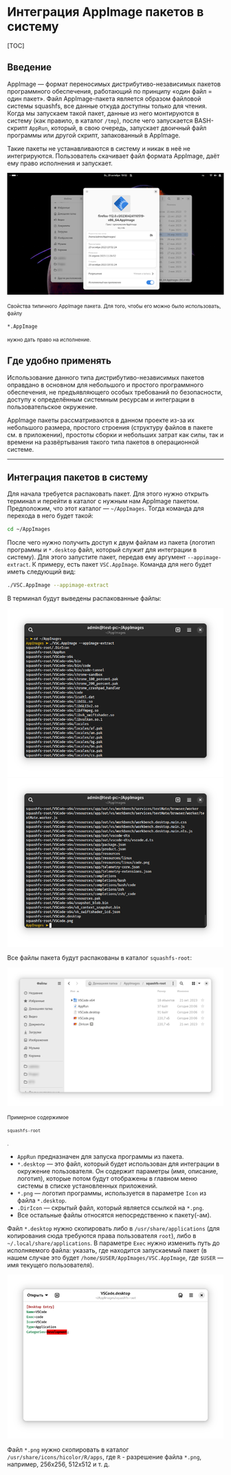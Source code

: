 # Интеграция AppImage пакетов в систему

[TOC]

## Введение

AppImage — формат переносимых дистрибутиво-независимых пакетов программного обеспечения, работающий по принципу «один файл = один пакет». Файл AppImage-пакета является образом файловой системы squashfs, все данные откуда доступны только для чтения. Когда мы запускаем такой пакет, данные из него монтируются в систему (как правило, в каталог `/tmp`), после чего запускается BASH-скрипт `AppRun`, который, в свою очередь, запускает двоичный файл программы или другой скрипт, запакованный в AppImage.

Такие пакеты не устанавливаются в систему и никак в неё не интегрируются. Пользователь скачивает файл формата AppImage, даёт ему право исполнения и запускает.

![](img/1.png)

<small>Свойства типичного AppImage пакета. Для того, чтобы его можно было использовать, файлу <pre>*.AppImage</pre> нужно дать право на исполнение.</small>

## Где удобно применять

Использование данного типа дистрибутиво-независимых пакетов оправдано в основном для небольшого и простого программного обеспечения, не предъявляющего особых требований по безопасности, доступу к определённым системным ресурсам и интеграции в пользовательское окружение.

AppImage пакеты рассматриваются в данном проекте из-за их небольшого размера, простого строения (структуру файлов в пакете см. в приложении), простоты сборки и небольших затрат как силы, так и времени на развёртывания такого типа пакетов в операционной системе.

---

## Интеграция пакетов в систему

Для начала требуется распаковать пакет. Для этого нужно открыть терминал и перейти в каталог с нужным нам AppImage пакетом. Предположим, что этот каталог — `~/AppImages`. Тогда команда для перехода в него будет такой:

```bash
cd ~/AppImages
```

После чего нужно получить доступ к двум файлам из пакета (логотип программы и `*.desktop` файл, который служит для интеграции в систему). Для этого запустите пакет, передав ему аргумент `--appimage-extract`. К примеру, есть пакет `VSC.AppImage`. Команда для него будет иметь следующий вид:

```bash
./VSC.AppImage --appimage-extract
```

В терминал будут выведены распакованные файлы:

![](img/2.png) ![](img/3.png)

Все файлы пакета будут распакованы в каталог `squashfs-root`:

![](img/4.png)

<small>Примерное содержимое <code><pre>squashfs-root</pre></code>.</small>

- `AppRun` предназначен для запуска программы из пакета.
- `*.desktop` — это файл, который будет использован для интеграции в окружение пользователя. Он содержит параметры (имя, описание, логотип), которые потом будут отображены в главном меню системы в списке установленных приложений.
- `*.png` — логотип программы, используется в параметре `Icon` из файла `*.desktop`.
- `.DirIcon` — скрытый файл, который является ссылкой на `*.png`.
- Все остальные файлы относятся непосредственно к пакету(-ам).

Файл `*.desktop` нужно скопировать либо в `/usr/share/applications` (для копирования сюда требуются права пользователя `root`), либо в `~/.local/share/applications`. В параметре `Exec` нужно изменить путь до исполняемого файла: указать, где находится запускаемый пакет (в нашем случае это будет `/home/$USER/AppImages/VSC.AppImage`, где `$USER` — имя текущего пользователя).

![](img/5.png)

Файл `*.png` нужно скопировать в каталог `/usr/share/icons/hicolor/R/apps`, где `R` - разрешение файла `*.png`, например, 256х256, 512х512 и т. д.
